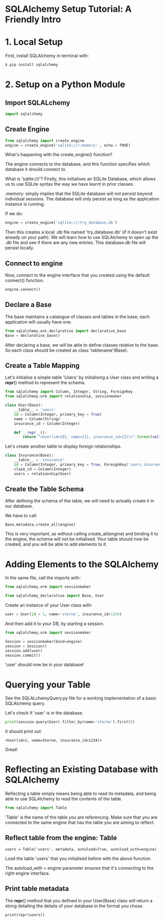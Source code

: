 # SQLAlchemy Setup Tutorial: A Friendly Intro 

# 1. Local Setup 

First, install SQLAlchemy in terminal with:

```bash
$ pip install sqlalchemy
```

# 2. Setup on a Python Module 

## Import SQLALchemy 

```python 
import sqlalchemy
``` 

## Create Engine 

```python
from sqlalchemy import create_engine 
engine = create_engine('sqlite:///:memory:', echo = TRUE)
```
 
What's happening with the create_engine() function?

The engine connects to the database, and this function specifies which database it should connect to.

What is 'sqlite:///'? Firstly, this initialises an SQLite Database, which allows us to use SQLite syntax the way we have learnt in prior classes.

:memory: simply implies that the SQLite database will not persist beyond individual sessions.
The database will only persist as long as the application instance is running. 

If we do: 

```python
engine = create_engine('sqlite:///try_database.db') 
```

Then this creates a local .db file named 'try_database.db' (if it doesn't exist already on your path). We will learn how to use SQLAlchemy to open up the .db file and see if there are any new entries. This database.db file will persist locally.

## Connect to engine 

Now, connect to the engine interface that you created using the default connect() function. 

```python
engine.connect() 
```

## Declare a Base 

The base maintains a catalogue of classes and tables in the base; each application will usually have one. 

```python
from sqlalchemy.ext.declarative import declarative_base
Base = declarative_base() 
```

After declaring a base, we will be able to define classes relative to the base. So each class should be created as class 'tablename'(Base).

## Create a Table Mapping

Let's initialise a simple table 'Users' by initialising a User class and writing a __repr__() method to represent the schema. 

```python
from sqlalchemy import Column, Integer, String, ForeignKey 
from sqlalchemy.orm import relationship, sessionmaker 

class User(Base):
	__table__ = 'users'
	id = Column(Integer, primary_key = True)
	name = Column(String)
	insurance_id = Column(Integer)

	def __repr__():
		return "<User(id={0}, name={1}, insurance_id={2})>".format(self.id, self.name, self.insurance_id)
```

Let's create another table to display foreign relationships.

```python
class Insurance(Base):
	__table__ = 'insurance'
	id = Column(Integer, primary_key = True, ForeignKey('users.insurance_id'))
	claim_id = Column(Integer)
	users = relationship(User)
```

## Create the Table Schema

After defining the schema of the table, we will need to actually create it in our database.

We have to call: 

`Base.metadata.create_all(engine)`

This is very important, as without calling create_all(engine) and binding it to the engine, the schema will not be initialised. Your table should now be created, and you will be able to add elements to it. 

# Adding Elements to the SQLAlchemy 

In the same file, call the imports with: 

```python
from sqlalchemy.orm import sessionmaker 

from sqlalchemy_declarative import Base, User
```

Create an instance of your User class with: 

```python
user = User(id = 1, name='sterne', insurance_id=1234)
```

And then add it to your DB, by starting a session. 

```python
from sqlalchemy.orm import sessionmaker  

Session = sessionmaker(bind=engine)
session = Session() 
session.add(user)
session.commit()
```

'user' should now be in your database! 

# Querying your Table

See the SQLALchemyQuery.py file for a working implementation of a basic SQLAlchemy query.

Let's check if 'user' is in the database.

```python
print(session.query(User).filter_by(name='sterne').first())
```

It should print out: 

```
<User(id=1, name=Sterne, insurance_id=1234)>
```
 
Great! 

# Reflecting an Existing Database with SQLAlchemy

Reflecting a table simply means being able to read its metadata, and being able to use SQLAlchemy to read the contents of the table. 

```python
from sqlalchemy import Table
```

'Table' is the name of the table you are referencing. Make sure that you are connected to the same engine that has the table you are aiming to reflect.

## Reflect table from the engine: Table

`users = Table('users', metadata, autoload=True, autoload_with=engine)`

Load the table 'users' that you initialised before with the above function.

The autoload_with = engine parameter ensures that it's connecting to the right engine interface.

## Print table metadata

The __repr__() method that you defined in your User(Base) class will return a string detailing the details of your database in the format you chose.

`print(repr(users))` 

